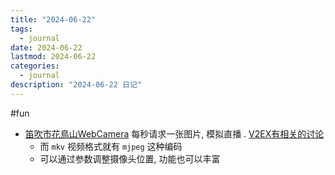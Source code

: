 ```yaml
---
title: "2024-06-22"
tags:
  - journal
date: 2024-06-22
lastmod: 2024-06-22
categories:
  - journal
description: "2024-06-22 日记"
---
```


#fun

- [笛吹市花鳥山WebCamera](http://linearcam.city.fuefuki.yamanashi.jp/index.html?p=2) 每秒请求一张图片, 模拟直播 . [V2EX有相关的讨论](https://www.v2ex.com/t/1051598)
    - 而 `mkv` 视频格式就有 `mjpeg` 这种编码
    - 可以通过参数调整摄像头位置, 功能也可以丰富
